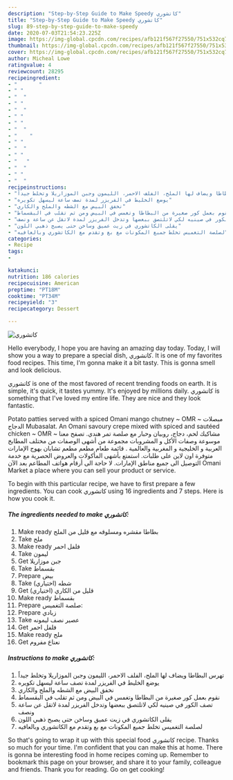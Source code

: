 ```yaml
---
description: "Step-by-Step Guide to Make Speedy كاتشوري"
title: "Step-by-Step Guide to Make Speedy كاتشوري"
slug: 89-step-by-step-guide-to-make-speedy
date: 2020-07-03T21:54:23.225Z
image: https://img-global.cpcdn.com/recipes/afb121f567f27550/751x532cq70/الصورة-الرئيسية-لوصفةكاتشوري.jpg
thumbnail: https://img-global.cpcdn.com/recipes/afb121f567f27550/751x532cq70/الصورة-الرئيسية-لوصفةكاتشوري.jpg
cover: https://img-global.cpcdn.com/recipes/afb121f567f27550/751x532cq70/الصورة-الرئيسية-لوصفةكاتشوري.jpg
author: Micheal Lowe
ratingvalue: 4
reviewcount: 28295
recipeingredient:
- "       "
- " "
- "  "
- " "
- "  "
- " "
- " "
- "  "
- "    "
- " "
- "  "
- " "
- "   "
- "  "
- " "
- "  "
recipeinstructions:
- "تهرس البطاطا ويضاف لها الملح، الفلف الاحمر، الليمون وجبن الموزاريلا وتخلط جيداً"
- "يوضع الخليط في الفريزر لمدة تصف ساعة ليسهل تكويره"
- "نخفق البيض مع الشطه والملح والكاري"
- "نقوم بعمل كور صغيرة من البطاطا وتغمس في البيض ومن ثم تقلب في البقسماط"
- "تصف الكور في صينيه لكي لاتلتصق ببعضها وتدخل الفريزر لمدة لاتقل عن ساعة ونصف"
- "يقلى الكاتشوري في زيت عميق وساخن حتى يصبح ذهبي اللون"
- "لصلصة التغميس تخلط جميع المكونات مع بع وتقدم مع الكاتشوري وبالعافيه"
categories:
- Recipe
tags:
- 

katakunci:  
nutrition: 186 calories
recipecuisine: American
preptime: "PT18M"
cooktime: "PT34M"
recipeyield: "3"
recipecategory: Dessert

---
```



![كاتشوري](https://img-global.cpcdn.com/recipes/afb121f567f27550/751x532cq70/الصورة-الرئيسية-لوصفةكاتشوري.jpg)

Hello everybody, I hope you are having an amazing day today. Today, I will show you a way to prepare a special dish, كاتشوري. It is one of my favorites food recipes. This time, I'm gonna make it a bit tasty. This is gonna smell and look delicious.

كاتشوري is one of the most favored of recent trending foods on earth. It is simple, it's quick, it tastes yummy. It's enjoyed by millions daily. كاتشوري is something that I've loved my entire life. They are nice and they look fantastic.

Potato patties served with a spiced Omani mango chutney ~ OMR ~ مبصلات الدجاج Mubasalat. An Omani savoury crepe mixed with spiced and sautéed chicken ~ OMR ~ مشاكيك لحم، دجاج، روبيان وحبار مع صلصة تمر هندي. تصفح معنا موسوعة وصفات الأكل و المشروبات مجموعة من أشهى الوصفات من مختلف المطابخ العربية و الخليجية و المغربية والعالمية . قائمة طعام مطعم مطعم تشابان بهوج الإمارات متوفرة اون لاين على طلبات. استمتع بأشهى المأكولات والعروض الحصرية مع خدمة التوصيل الى جميع مناطق الإمارات. لا حاجة الى أرقام هواتف المطاعم بعد الآن Omani Market a place where you can sell your product or service.


To begin with this particular recipe, we have to first prepare a few ingredients. You can cook كاتشوري using 16 ingredients and 7 steps. Here is how you cook it.

<!--inarticleads1-->

##### The ingredients needed to make كاتشوري:

1. Make ready  بطاطا مقشره ومسلوقه مع قليل من الملح
1. Take  ملح
1. Make ready  فلفل احمر
1. Take  ليمون
1. Get  جبن موزاريلا
1. Take  بقسماط
1. Prepare  بيض
1. Take  شطه (اختياري)
1. Get  قليل من الكاري (اختياري)
1. Make ready  بقسماط
1. Prepare  صلصة التغميس:
1. Prepare  زبادي
1. Take  عصير نصف ليمونه
1. Get  فلفل احمر
1. Make ready  ملح
1. Get  نعناع مفروم




<!--inarticleads2-->

##### Instructions to make كاتشوري:

1. تهرس البطاطا ويضاف لها الملح، الفلف الاحمر، الليمون وجبن الموزاريلا وتخلط جيداً
1. يوضع الخليط في الفريزر لمدة تصف ساعة ليسهل تكويره
1. نخفق البيض مع الشطه والملح والكاري
1. نقوم بعمل كور صغيرة من البطاطا وتغمس في البيض ومن ثم تقلب في البقسماط
1. تصف الكور في صينيه لكي لاتلتصق ببعضها وتدخل الفريزر لمدة لاتقل عن ساعة ونصف
1. يقلى الكاتشوري في زيت عميق وساخن حتى يصبح ذهبي اللون
1. لصلصة التغميس تخلط جميع المكونات مع بع وتقدم مع الكاتشوري وبالعافيه




So that's going to wrap it up with this special food كاتشوري recipe. Thanks so much for your time. I'm confident that you can make this at home. There is gonna be interesting food in home recipes coming up. Remember to bookmark this page on your browser, and share it to your family, colleague and friends. Thank you for reading. Go on get cooking!
